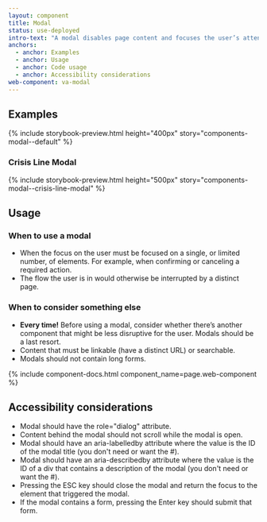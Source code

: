 ```yaml
---
layout: component
title: Modal
status: use-deployed
intro-text: "A modal disables page content and focuses the user’s attention on a single task or message."
anchors:
  - anchor: Examples
  - anchor: Usage
  - anchor: Code usage
  - anchor: Accessibility considerations
web-component: va-modal
---
```


## Examples

{% include storybook-preview.html height="400px" story="components-modal--default" %}

### Crisis Line Modal

{% include storybook-preview.html height="500px" story="components-modal--crisis-line-modal" %}

## Usage

### When to use a modal

* When the focus on the user must be focused on a single, or limited number, of elements. For example, when confirming or canceling a required action.
* The flow the user is in would otherwise be interrupted by a distinct page.

### When to consider something else

* **Every time!** Before using a modal, consider whether there’s another component that might be less disruptive for the user. Modals should be a last resort.
* Content that must be linkable (have a distinct URL) or searchable.
* Modals should not contain long forms.

{% include component-docs.html component_name=page.web-component %}

## Accessibility considerations

* Modal should have the role="dialog" attribute.
* Content behind the modal should not scroll while the modal is open.
* Modal should have an aria-labelledby attribute where the value is the ID of the modal title (you don't need or want the #).
* Modal should have an aria-describedby attribute where the value is the ID of a div that contains a description of the modal (you don't need or want the #).
* Pressing the ESC key should close the modal and return the focus to the element that triggered the modal.
* If the modal contains a form, pressing the Enter key should submit that form.